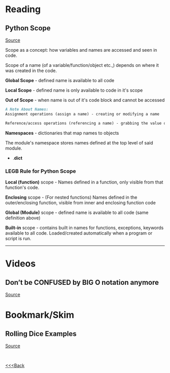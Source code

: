 # Reading

## Python Scope

[Source](https://realpython.com/python-scope-legb-rule/)

Scope as a concept: how variables and names are accessed and seen in code.

Scope of a name (of a variable/function/object etc.,) depends on where it was created in the code.

**Global Scope** - defined name is available to all code

**Local Scope** - defined name is only available to code in it's scope

**Out of Scope** - when name is out of it's code block and cannot be accessed

``` Markdown
A Note About Names:
Assignment operations (assign a name) - creating or modifying a name 

Reference/access operations (referencing a name) - grabbing the value or content of the name
```

**Namespaces** - dictionaries that map names to objects

The module's namespace stores names defined at the top level of said module.

- .__dict__

### LEGB Rule for Python Scope

**Local (function)** scope - Names defined in a function, only visible from that function's code.

**Enclosing** scope - (For nested functions) Names defined in the outer/enclosing function, visible from inner and enclosing function code

**Global (Module)** scope - defined name is available to all code (same definition above)

**Built-in** scope - contains built in names for functions, exceptions, keywords available to all code. Loaded/created automatically when a program or script is run.

---

# Videos

## Don’t be CONFUSED by BIG O notation anymore

[Source](https://www.youtube.com/watch?v=5Uqawfl0VHQ)

# Bookmark/Skim

## Rolling Dice Examples

[Source](https://artofproblemsolving.com/wiki/index.php/Basic_Programming_With_Python#Program_Example_1_3)

<br>

[<<<Back](README.md)